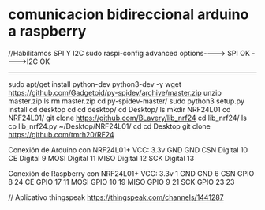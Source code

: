 # comunicacion bidireccional arduino a raspberry
//Habilitamos SPI Y I2C
sudo raspi-config
advanced options----> SPI OK ---->I2C OK

***************************************************
sudo apt/get install python-dev python3-dev -y
wget https://github.com/Gadgetoid/py-spidev/archive/master.zip
unzip master.zip
ls
rm master.zip
cd py-spidev-master/
sudo python3 setup.py install
cd desktop
cd
cd desktop/
cd Desktop/
ls
mkdir NRF24L01
cd NRF24L01/
git clone https://github.com/BLavery/lib_nrf24
cd lib_nrf24/
ls
cp lib_nrf24.py ~/Desktop/NRF24L01/
cd
cd Desktop
git clone https://github.com/tmrh20/RF24

Conexión de Arduino con NRF24L01+
VCC:                        3.3v
GND                         GND
CSN                         Digital 10
CE                          Digital 9
MOSI                        Digital 11
MISO                        Digital 12
SCK                         Digital 13 

Conexión de Raspberry  con NRF24L01+
VCC:                        3.3v                          1
GND                         GND                           6
CSN                         GPIO 8                        24
CE                          GPIO 17                       11
MOSI                        GPIO 10                       19
MISO                        GPIO 9                        21
SCK                         GPIO 23                       23

// Aplicativo thingspeak
https://thingspeak.com/channels/1441287
